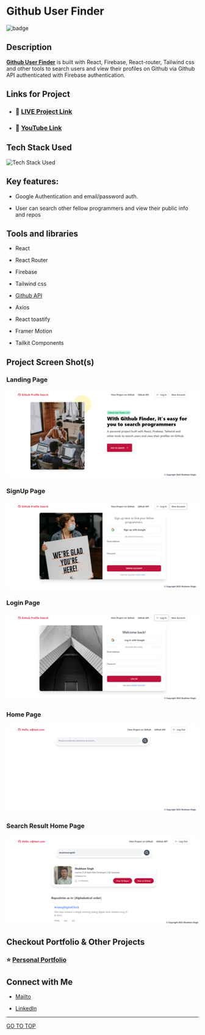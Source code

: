 # Github User Finder

![badge](https://img.shields.io/badge/REACT%20-App-green)

## Description

[**Github User Finder**](https://github-fireauth.netlify.app/) is built with React, Firebase, React-router, Tailwind css and other tools to search users and view their profiles on Github via Github API authenticated with Firebase authentication.

## Links for Project

- ### 📌 [LIVE Project Link](https://github-fireauth.netlify.app/)

- ### 📌 [YouTube Link](https://youtu.be/gpO7Ku74Bb8)

## Tech Stack Used

![Tech Stack Used](https://skillicons.dev/icons?i=react,javascript,firebase,tailwind,nodejs,html,git)

## Key features:

- Google Authentication and email/password auth.

- User can search other fellow programmers and view their public info and repos

## Tools and libraries

- React

- React Router

- Firebase

- Tailwind css

- [Github API](https://docs.github.com/en/rest?apiVersion=2022-11-28)

- Axios

- React toastify

- Framer Motion

- Tailkit Components

## Project Screen Shot(s)

### Landing Page

![Landing Page](./src/screencaptures/dbd0d0b3-88eb-47cf-ad79-3dbb48d6fa29.png)

### SignUp Page

![SignUp Page](./src/screencaptures/4b546416-87b3-4ca2-87ef-35c6f05261d3.png)

### Login Page

![Login Page](./src/screencaptures/f6b15f48-57dd-4553-a8b4-70ac6ebcfa9e.png)

### Home Page

![Home Page](./src/screencaptures/efe8f0e0-b62a-4cf5-b4ae-3bc2689db0b8.png)

### Search Result Home Page

![Search Result Home Page](./src/screencaptures/8bb24961-93c7-467c-bc4d-5fa1c970b0d0.png)

## Checkout Portfolio & Other Projects

### ⭐ [Personal Portfolio](https://shubhambhoj.in)

## Connect with Me

- [Mailto](mailto:shubhambhoj3@gmail.com)

- [LinkedIn](https://www.linkedin.com/in/shubham-singh-b122b7171/)

---

[GO TO TOP](#github-user-finder)
